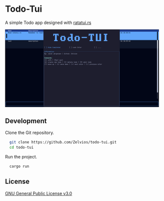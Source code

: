 
# Todo-Tui

A simple Todo app designed with [ratatui.rs](https://ratatui.rs/)

![todo-tui](img.png)
## Development

Clone the Git repository.
```sh
  git clone https://github.com/Zelvios/todo-tui.git
  cd todo-tui
```

Run the project.
```sh
  cargo run
```

## License

[GNU General Public License v3.0](https://github.com/Zelvios/todo-tui/blob/main/LICENSE)

